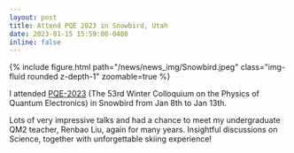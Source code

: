 ```yaml
---
layout: post
title: Attend PQE 2023 in Snowbird, Utah
date: 2023-01-15 15:59:00-0400
inline: false
---
```


<div class="row mt-6">
    <div class="col-sm mt-3 mt-md-0">
        {% include figure.html path="/news/news_img/Snowbird.jpeg" class="img-fluid rounded z-depth-1" zoomable=true %}
    </div>
</div>

I attended [PQE-2023](https://pqeconference.firebaseapp.com) (The 53rd Winter Colloquium on the Physics of Quantum Electronics) in Snowbird from Jan 8th to Jan 13th.

Lots of very impressive talks and had a chance to meet my undergraduate QM2 teacher, Renbao Liu, again for many years.
Insightful discussions on Science, together with unforgettable skiing experience!
